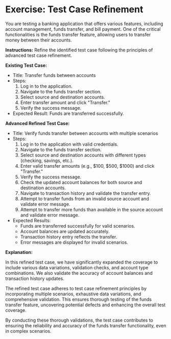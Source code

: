# Exercise: Test Case Refinement
You are testing a banking application that offers various features, including account management, funds transfer, and bill payment. One of the critical functionalities is the funds transfer feature, allowing users to transfer money between their accounts.

**Instructions:**
Refine the identified test case following the principles of advanced test case refinement.

**Existing Test Case:**
- Title: Transfer funds between accounts
- Steps:
   1. Log in to the application.
   2. Navigate to the funds transfer section.
   3. Select source and destination accounts.
   4. Enter transfer amount and click "Transfer."
   5. Verify the success message.
- Expected Result: Funds are transferred successfully.

**Advanced Refined Test Case:**
- Title: Verify funds transfer between accounts with multiple scenarios
- Steps:
   1. Log in to the application with valid credentials.
   2. Navigate to the funds transfer section.
   3. Select source and destination accounts with different types (checking, savings, etc.).
   4. Enter valid transfer amounts (e.g., $100, $500, $1000) and click "Transfer."
   5. Verify the success message.
   6. Check the updated account balances for both source and destination accounts.
   7. Navigate to transaction history and validate the transfer entry.
   8. Attempt to transfer funds from an invalid source account and validate error message.
   9. Attempt to transfer more funds than available in the source account and validate error message.
- Expected Results:
   - Funds are transferred successfully for valid scenarios.
   - Account balances are updated accurately.
   - Transaction history entry reflects the transfer.
   - Error messages are displayed for invalid scenarios.

**Explanation:**

In this refined test case, we have significantly expanded the coverage to include various data variations, validation checks, and account type combinations. We also validate the accuracy of account balances and transaction history updates.

The refined test case adheres to test case refinement principles by incorporating multiple scenarios, exhaustive data variations, and comprehensive validation. This ensures thorough testing of the funds transfer feature, uncovering potential defects and enhancing the overall test coverage.

By conducting these thorough validations, the test case contributes to ensuring the reliability and accuracy of the funds transfer functionality, even in complex scenarios.
